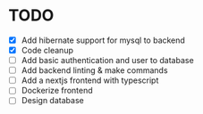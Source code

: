 # TODO 
- [x] Add hibernate support for mysql to backend
- [x] Code cleanup
- [ ] Add basic authentication and user to database
- [ ] Add backend linting & make commands
- [ ] Add a nextjs frontend with typescript
- [ ] Dockerize frontend
- [ ] Design database